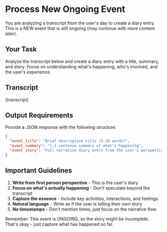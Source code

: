 # Process New Ongoing Event

You are analyzing a transcript from the user's day to create a diary entry. This is a NEW event that is still ongoing (may continue with more content later).

## Your Task

Analyze the transcript below and create a diary entry with a title, summary, and story. Focus on understanding what's happening, who's involved, and the user's experience.

## Transcript

{transcript}

## Output Requirements

Provide a JSON response with the following structure:

```json
{
  "event_title": "Brief descriptive title (5-10 words)",
  "event_summary": "1-2 sentence summary of what's happening",
  "event_story": "Full narrative diary entry from the user's perspective (50-500 words)"
}
```

## Important Guidelines

1. **Write from first person perspective** - This is the user's diary
2. **Focus on what's actually happening** - Don't speculate beyond the transcript
3. **Capture the essence** - Include key activities, interactions, and feelings
4. **Natural language** - Write as if the user is telling their own story
5. **No timestamps** - Don't mention times, just focus on the narrative flow

Remember: This event is ONGOING, so the story might be incomplete. That's okay - just capture what has happened so far.